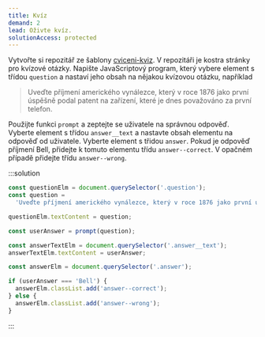 ```yaml
---
title: Kvíz
demand: 2
lead: Oživte kvíz.
solutionAccess: protected
---
```


Vytvořte si repozitář ze šablony [cviceni-kviz](https://github.com/Czechitas-podklady-WEB/cviceni-kviz). V repozitáři je kostra stránky pro kvízové otázky. Napište JavaScriptový program, který vybere element s třídou `question` a nastaví jeho obsah na nějakou kvízovou otázku, například

> Uveďte příjmení amerického vynálezce, který v roce 1876 jako první úspěšně podal patent na zařízení, které je dnes považováno za první telefon.

Použijte funkci `prompt` a zeptejte se uživatele na správnou odpověď. Vyberte element s třídou `answer__text` a nastavte obsah elementu na odpověď od uživatele. Vyberte element s třidou `answer`. Pokud je odpověď příjmení Bell, přidejte k tomuto elementu třídu `answer--correct`. V opačném případě přidejte třídu `answer--wrong`.

:::solution

```js
const questionElm = document.querySelector('.question');
const question =
  'Uveďte příjmení amerického vynálezce, který v roce 1876 jako první úspěšně podal patent na zařízení, které je dnes považováno za první telefon.';

questionElm.textContent = question;

const userAnswer = prompt(question);

const answerTextElm = document.querySelector('.answer__text');
answerTextElm.textContent = userAnswer;

const answerElm = document.querySelector('.answer');

if (userAnswer === 'Bell') {
  answerElm.classList.add('answer--correct');
} else {
  answerElm.classList.add('answer--wrong');
}
```

:::
